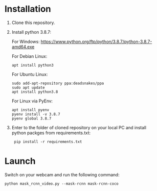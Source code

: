 # Installation

1. Clone this repository.

2. Install python 3.8.7:

   For Windows:
      https://www.python.org/ftp/python/3.8.7/python-3.8.7-amd64.exe
   
   For Debian Linux:
   
       apt install python3
   
   For Ubuntu Linux:
   
       sudo add-apt-repository ppa:deadsnakes/ppa
       sudo apt update
       apt install python3.8
   
   For Linux via PyEnv:
   
       apt install pyenv
       pyenv install -v 3.8.7
       pyenv global 3.8.7

3. Enter to the folder of cloned repository on your local PC and install python packges from requirements.txt:
   
        pip install -r requirements.txt

# Launch

Switch on your webcam and run the following command:

    python mask_rcnn_video.py --mask-rcnn mask-rcnn-coco
